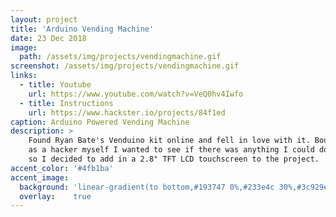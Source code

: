 ```yaml
---
layout: project
title: 'Arduino Vending Machine'
date: 23 Dec 2018
image:  
  path: /assets/img/projects/vendingmachine.gif
screenshot: /assets/img/projects/vendingmachine.gif
links:
  - title: Youtube
    url: https://www.youtube.com/watch?v=VeQ0hv4Iwfo
  - title: Instructions
    url: https://www.hackster.io/projects/84f1ed
caption: Arduino Powered Vending Machine
description: >
    Found Ryan Bate's Venduino kit online and fell in love with it. Bought one of the kits but <br>
    as a hacker myself I wanted to see if there was anything I could do to make it unique for me, <br>
    so I decided to add in a 2.8" TFT LCD touchscreen to the project.
accent_color: '#4fb1ba'
accent_image:
  background: 'linear-gradient(to bottom,#193747 0%,#233e4c 30%,#3c929e 50%,#d5d5d4 70%,#cdccc8 100%)'
  overlay:    true
---
```

